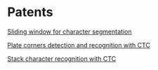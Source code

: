 # Patents
[Sliding window for character segmentation](https://github.com/qzq2514/Patents/tree/master/CharSeg_SlidingWindow)

[Plate corners detection and recognition with CTC](https://github.com/qzq2514/Patents/tree/master/PlateLandmark_CTCRec)

[Stack character recognition with CTC ](https://github.com/qzq2514/Patents/tree/master/StackCharRec)
